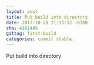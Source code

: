 ```yaml
---
layout: post
title: Put build into directory
date: 2017-10-29 21:53:12 -0700
sha: 4361445
gittag: first-build
categories: commit stable
---
```

Put build into directory
